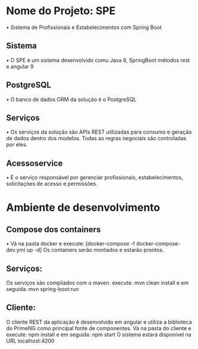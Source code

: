 # Nome do Projeto: SPE
• Sistema de Profissionais e Estabelecimentos com Spring Boot

## Sistema
• O SPE é um sistema desenvolvido comu Java 8, SpringBoot métodos rest e angular 9

## PostgreSQL
• O banco de dados ORM da solução é o PostgreSQL

## Serviços
• Os serviços da solução são APIs REST utilizadas para consumo e geração de dados dentro dos modelos. Todas as regras negociais são controladas por eles.

## Acessoservice
• É o serviço responsável por gerenciar profissionais, estabelecimentos, solicitações de acesso e permissões.


# Ambiente de desenvolvimento

## Compose dos containers
• Vá na pasta docker e execute:
[docker-compose -f docker-compose-dev.yml up -d]
Os containers serão montados e estarão prontos.

## Serviços:
Os serviços são compilados com o maven.
execute:
mvn clean install
e em seguida:
mvn spring-boot:run

## Cliente:
O cliente REST da aplicação é desenvolvido em angular e utiliza a biblioteca do PrimeNG como principal fonte de componentes.
Vá na pasta do cliente e execute:
npm install
e em seguida:
npm start
O sistema estará disponível na URL localhost:4200
